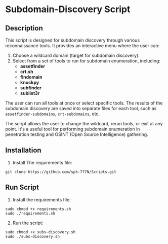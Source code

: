 # Subdomain-Discovery Script

## Description

This script is designed for subdomain discovery through various reconnaissance tools. It provides an interactive menu where the user can:

1. Choose a wildcard domain (target for subdomain discovery).
2. Select from a set of tools to run for subdomain enumeration, including:
   - **assetfinder**
   - **crt.sh**
   - **findomain**
   - **knockpy**
   - **subfinder**
   - **sublist3r**

The user can run all tools at once or select specific tools. The results of the subdomain discovery are saved into separate files for each tool, such as `assetfinder-subdomains`, `crt-subdomains`, etc.

The script allows the user to change the wildcard, rerun tools, or exit at any point. It's a useful tool for performing subdomain enumeration in penetration testing and OSINT (Open Source Intelligence) gathering.

## Installation

1. Install The requirements file:

```
git clone https://github.com/spk-777N/Scripts.git
```

## Run Script

1. Install the requirements file:

```
sudo chmod +x requirements.sh
sudo ./requirements.sh
```

2. Run the script:

```
sudo chmod +x subs-discovery.sh
sudo ./subs-discovery.sh
```
